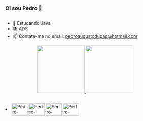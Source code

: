 ### Oi sou Pedro  👋
## 
- 🌱 Estudando Java 
- 📚 ADS
- 📫 Contate-me no email: pedroaugustodupas@hotmail.com

<div align="center">
  <a href="https://github.com/PedroAugusto02">
  <img height="150em" src="https://github-readme-stats.vercel.app/api?username=PedroAugusto02&show_icons=true&theme=tokyonight&include_all_commits=true&count_private=true"/>
  <img height="150em" src="https://github-readme-stats.vercel.app/api/top-langs/?username=PedroAugusto02&layout=compact&langs_count=7&theme=tokyonight"/>
</div>

##

<li>
  <img align="center" alt="Pedro-Java" height="40" width="50" src="https://cdn.jsdelivr.net/gh/devicons/devicon/icons/java/java-original.svg">
  <img align="center" alt="Pedro-Angular" height="40" width="50" src="https://cdn.jsdelivr.net/gh/devicons/devicon/icons/angular/angular-original.svg" />
  <img align="center" alt="Pedro-Python" height="40" width="50" src="https://cdn.jsdelivr.net/gh/devicons/devicon/icons/python/python-original.svg" />
  <img align="center" alt="Pedro-csharp" height="40" width="50" src="https://cdn.jsdelivr.net/gh/devicons/devicon/icons/csharp/csharp-original.svg">
</li>
  
